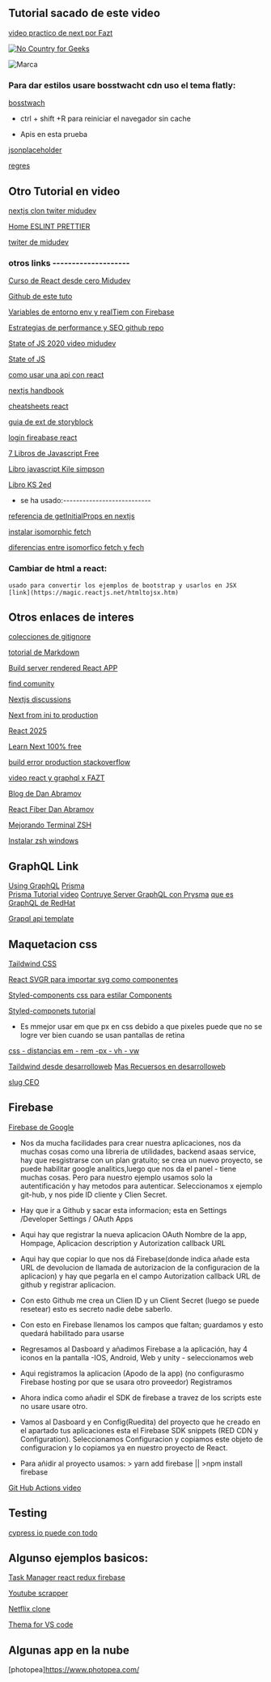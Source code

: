 
 ## Tutorial sacado de este video


[video practico de next por Fazt](https://www.youtube.com/watch?v=Tn6QYliFBcs)    

[![No Country for Geeks](https://img.shields.io/badge/Colaborando%20en-No%20Country%20for%20Geeks-orange.svg)](http://www.nocountryforgeeks.com/author/gallardo)

![Marca](https://upload.wikimedia.org/wikipedia/commons/4/48/Markdown-mark.svg)

### Para dar estilos usare bosstwacht cdn uso el tema flatly: 


[bosstwach](https://www.bootstrapcdn.com/bootswatch/)


- ctrl + shift +R    para reiniciar el navegador sin cache 

- Apis en esta prueba

[jsonplaceholder](https://jsonplaceholder.typicode.com)


[regres]( https://reqres.in/)


## Otro Tutorial en video

[nextjs clon twiter midudev](https://github.com/midudev/curso-nextjs-twitter-cloneI)

[Home ESLINT PRETTIER](https://www.youtube.com/watch?v=EEDRcolSHms)

[twiter de midudev](https://twitter.com/midudev)


### otros links --------------------

[Curso de React desde cero Midudev](https://github.com/midudev/curso-nextjs-twitter-clone)

[Github de este tuto](https://github.com/midudev/react-live-coding)

[Variables de entorno env y realTiem con Firebase](https://www.youtube.com/watch?v=8ZA2p1SBssk&t=0s)

[Estrategias de performance y SEO  ](https://www.youtube.com/watch?v=v7ql02xHRtg&feature=youtu.be) [  github repo](https://github.com/midudev/react-rendering-strategies)

[State of JS 2020 video midudev](https://www.youtube.com/watch?v=MX4h4IHCLBQ)

[State of JS](https://2020.stateofjs.com/en-US/features/)

[como usar una api con react](https://rapidapi.com/blog/how-to-use-an-api-with-react/)


[nextjs handbook](https://www.freecodecamp.org/news/the-next-js-handbook/)


[cheatsheets react](https://github.com/typescript-cheatsheets/react )


[guia de ext de storyblock](https://www.storyblok.com/tp/next-js-react-guide )

[login fireabase react](https://www.youtube.com/watch?v=UlYGGCNFcWo)


[7 Libros de Javascript Free](https://www.youtube.com/watch?v=Rtqvnl02Zcs&feature=youtu.be)

[Libro javascript Kile simpson](https://github.com/You-Dont-Know-JS-ES/Traduccion)

[Libro KS 2ed](https://github.com/getify/You-Dont-Know-JS/tree/2nd-ed)




- se ha usado:---------------------------


[referencia de getInitialProps en nextjs](https://nextjs.org/docs/api-reference/data-fetching/getInitialProps)


[instalar isomorphic fetch](https://www.npmjs.com/package/isomorphic-fetch)


[diferencias entre isomorfico fetch y fech](https://stackoverflow.com/questions/37936715/what-is-the-difference-between-isomorphic-fetch-and-fetch)





### Cambiar de html a react:
    usado para convertir los ejemplos de bootstrap y usarlos en JSX  
    [link](https://magic.reactjs.net/htmltojsx.htm)

 
## Otros enlaces de interes


[colecciones de gitignore](https://github.com/github/gitignore)

[totorial de Markdown](https://cuadernosdenotas.github.io/creandoestesitio/006Markdown.html)

[Build server rendered React APP](https://tilomitra.medium.com/building-server-rendered-react-apps-with-nextjs-40313e978cb4)

[find comunity](https://spectrum.chat/explore)

[Nextjs discussions](https://github.com/vercel/next.js/discussions)

[Next from ini to production](https://medium.com/@sscaff1/nextjs-from-npm-init-to-production-c9f543169bfb)


[React 2025](https://react2025.com/)

[Learn Next 100% free](https://masteringnextjs.com/)

[build error production stackoverflow](https://stackoverflow.com/questions/53712936/how-to-build-next-js-production)

[video react y graphql x FAZT](https://www.youtube.com/watch?v=mOXabxAUkzg)

[Blog de Dan Abramov](https://overreacted.io/)

[React Fiber Dan Abramov](https://www.youtube.com/watch?v=crM1iRVGpGQ&fbclid=IwAR1JV-Ph5TFpZwhyIps2FqNEGMKERIIzF2QSkMQz5YJ1fwnRUIU8A1tH6eM)

[Mejorando Terminal ZSH](https://medium.com/@lemmusm/mejorando-nuestra-fea-terminal-en-windows-2d18443b09c9)

[Instalar zsh windows](https://platzi.com/blog/como-instalar-zsh-en-windows/)


## GraphQL Link
[Using GraphQL](https://graphql.org/code/)
[Prisma](https://www.prisma.io/ )  
[Prisma Tutorial video](https://www.youtube.com/watch?v=Ehv69qFvN2I )
[Contruye Server GraphQL con Prysma](https://www.nocountryforgeeks.com/contruye-un-server-graphql-con-prisma/ )
[que es GraphQL de RedHat](https://www.redhat.com/es/topics/api/what-is-graphql)

[Grapql api template](https://github.com/soyjavierlinares/graphql-api-template)



## Maquetacion css
[Taildwind CSS](https://tailwindcss.com/)

[React SVGR para importar svg como componentes](https://react-svgr.com/playground/)

[Styled-components css para estilar Components](https://styled-components.com/docs/basics)

[Styled-componets tutorial](https://medium.com/@simonhoyos/react-y-styled-components-dd94c4bf5c7a)

- Es mmejor usar em que px en css debido a que pixeles puede que no se logre ver bien cuando se usan pantallas de retina

[css - distancias em - rem -px - vh - vw](https://www.mclibre.org/consultar/amaya/css/css-distancia.html)

[Taildwind desde desarrolloweb](https://desarrolloweb.com/home/tailwind-css)
[Mas Recuersos en desarrolloweb](https://desarrolloweb.com/home)

[slug CEO](https://www.noticias.ltda/online-marketing/sito-web/slug-seo/)


## Firebase

[Firebase de Google](https://firebase.google.com/)

-  Nos da mucha facilidades para crear nuestra aplicaciones, nos da muchas cosas como una libreria de utilidades, backend asaas service, hay que resgistrarse con un plan gratuito; se crea un nuevo proyecto, se puede habilitar google analitics,luego que nos da el panel - tiene muchas cosas. Pero para nuestro ejemplo usamos solo la autentificación y hay metodos para autenticar.
Seleccionamos x ejemplo git-hub, y nos pide ID cliente y Clien Secret.

- Hay que ir a Github y sacar esta informacion; esta en Settings /Developer Settings / OAuth Apps
- Aqui hay que registrar la nueva aplicacion OAuth 
Nombre de la app, Hompage, Aplicacion description y Autorization callback URL

- Aqui hay que copiar lo que nos dá Firebase(donde indica añade esta URL de devolucion de llamada de autorizacion de la configuracion de la aplicacion) y hay que  pegarla en el campo Autorization callback URL de github y registrar aplicacion.

- Con esto Github me crea un Clien ID y un Client Secret (luego se puede resetear) esto es secreto nadie debe saberlo.

- Con esto en Firebase llenamos los campos que faltan; guardamos y esto quedará habilitado para usarse 

- Regresamos al Dasboard y añadimos Firebase a la aplicación, hay 4 iconos en la pantalla -IOS, Android, Web y unity - seleccionamos web

- Aqui registramos la aplicacion (Apodo de la app) (no configurasmo Firebase hosting por que se usara otro proveedor) Registramos

- Ahora indica como añadir el SDK de firebase a travez de los scripts este no usare usare otro.

- Vamos al Dasboard y en Config(Ruedita) del proyecto que he creado en el apartado tus aplicaciones esta el Firebase SDK snippets  (RED CDN y Configuration).  Seleccionamos  Configuracion y copiamos este objeto de configuracion y lo copiamos ya en nuestro proyecto de React.

- Para añidir al proyecto usamos: > yarn add firebase  || >npm install firebase


[Git Hub Actions video](https://www.youtube.com/watch?v=Rfe4aNNIoBo)


## Testing

[cypress io  puede con todo](https://www.paradigmadigital.com/dev/cypress-un-framework-de-pruebas-todo-en-uno/)

## Algunso ejemplos basicos:

[Task Manager react redux firebase](https://github.com/soyjavierlinares/task-manager)

[Youtube scrapper](https://github.com/soyjavierlinares/youtube-scraper)

[Netflix clone](https://github.com/soyjavierlinares/netflix-clone)

[Thema for VS code](https://marketplace.visualstudio.com/items?itemName=codevars.outrun-meets-synthwave)


## Algunas app en la nube

[photopea]https://www.photopea.com/








